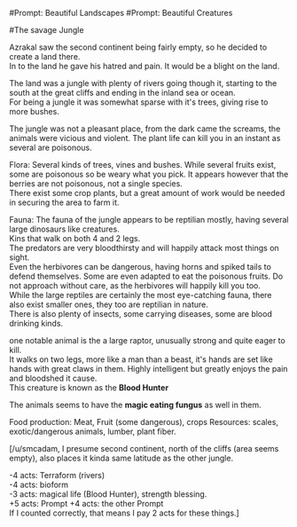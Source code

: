 #Prompt: Beautiful Landscapes
#Prompt: Beautiful Creatures

#The savage Jungle

Azrakal saw the second continent being fairly empty, so he decided to create a land there.  
In to the land he gave his hatred and pain. It would be a blight on the land.

The land was a jungle with plenty of rivers going though it, starting to the south at the great cliffs and ending in the inland sea or ocean.  
For being a jungle it was somewhat sparse with it's trees, giving rise to more bushes.

The jungle was not a pleasant place, from the dark came the screams, the animals were vicious and violent. The plant life can kill you in an instant as several are poisonous. 

Flora: Several kinds of trees, vines and bushes. While several fruits exist, some are poisonous so be weary what you pick. It appears however that the berries are not poisonous, not a single species.  
There exist some crop plants, but a great amount of work would be needed in securing the area to farm it.

Fauna: The fauna of the jungle appears to be reptilian mostly, having several large dinosaurs like creatures.  
Kins that walk on both 4 and 2 legs.  
The predators are very bloodthirsty and will happily attack most things on sight.  
Even the herbivores can be dangerous, having horns and spiked tails to defend themselves. Some are even adapted to eat the poisonous fruits. Do not approach without care, as the herbivores will happily kill you too.   
While the large reptiles are certainly the most eye-catching fauna, there also exist smaller ones, they too are reptilian in nature.  
There is also plenty of insects, some carrying diseases, some are blood drinking kinds.

one notable animal is the a large raptor, unusually strong and quite eager to kill.  
It walks on two legs, more like a man than a beast, it's hands are set like hands with great claws in them. Highly intelligent but greatly enjoys the pain and bloodshed it cause.  
This creature is known as the **Blood Hunter**

The animals seems to have the **magic eating fungus** as well in them.

Food production: Meat, Fruit (some dangerous), crops
Resources: scales, exotic/dangerous animals, lumber, plant fiber.

[/u/smcadam, I presume second continent, north of the cliffs (area seems empty), also places it kinda same latitude as the other jungle.

-4 acts: Terraform (rivers)  
-4 acts: bioform  
-3 acts: magical life (Blood Hunter), strength blessing.  
+5 acts: Prompt
+4 acts: the other Prompt  
If I counted correctly, that means I pay 2 acts for these things.]